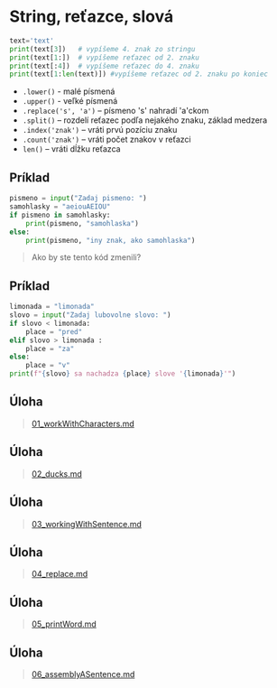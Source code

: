 # String, reťazce, slová

```py
text='text'
print(text[3])   # vypíšeme 4. znak zo stringu
print(text[1:])  # vypíšeme reťazec od 2. znaku
print(text[:4])  # vypíšeme reťazec do 4. znaku
print(text[1:len(text)]) #vypíšeme reťazec od 2. znaku po koniec
```

- `.lower()` - malé písmená
- `.upper()` - veľké písmená
- `.replace('s', 'a')` – písmeno 's' nahradí 'a'ckom
- `.split()` – rozdelí reťazec podľa nejakého znaku, základ medzera
- `.index('znak')` – vráti prvú pozíciu znaku
- `.count('znak')` – vráti počet znakov v reťazci
- `len()` – vráti dĺžku reťazca

## Príklad
```py
pismeno = input("Zadaj pismeno: ")
samohlasky = "aeiouAEIOU"
if pismeno in samohlasky:
    print(pismeno, "samohlaska")
else:
    print(pismeno, "iny znak, ako samohlaska")
```
> Ako by ste tento kód zmenili?

##  Príklad
```py
limonada = "limonada"
slovo = input("Zadaj lubovolne slovo: ")
if slovo < limonada:
    place = "pred"
elif slovo > limonada :
    place = "za"
else:
    place = "v"
print(f"{slovo} sa nachadza {place} slove '{limonada}'")

```

## Úloha
> [01_workWithCharacters.md](https://github.com/SpsKnSK/api/blob/main/Exercies/09_string/01_workWithCharacters.md)

## Úloha
>  [02_ducks.md](https://github.com/SpsKnSK/api/blob/main/Exercies/09_string/02_ducks.md)

## Úloha
> [03_workingWithSentence.md](https://github.com/SpsKnSK/api/blob/main/Exercies/09_string/03_workingWithSentence.md)
## Úloha
> [04_replace.md](https://github.com/SpsKnSK/api/blob/main/Exercies/09_string/04_replace.md)
## Úloha
> [05_printWord.md](https://github.com/SpsKnSK/api/blob/main/Exercies/09_string/05_printWord.md)
## Úloha
> [06_assemblyASentence.md](https://github.com/SpsKnSK/api/blob/main/Exercies/09_string/06_assemblyASentence.md)

